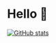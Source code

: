 <h1>Hello 👋</h1>

[![GitHub stats](https://github-readme-stats.vercel.app/api?username=SlinkyShelf)](https://github.com/anuraghazra/github-readme-stats)
